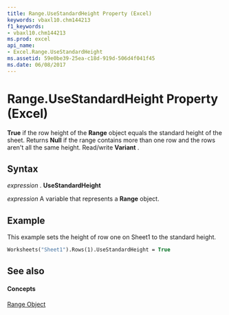 ```yaml
---
title: Range.UseStandardHeight Property (Excel)
keywords: vbaxl10.chm144213
f1_keywords:
- vbaxl10.chm144213
ms.prod: excel
api_name:
- Excel.Range.UseStandardHeight
ms.assetid: 59e0be39-25ea-c18d-919d-506d4f041f45
ms.date: 06/08/2017
---
```



# Range.UseStandardHeight Property (Excel)

 **True** if the row height of the **Range** object equals the standard height of the sheet. Returns **Null** if the range contains more than one row and the rows aren't all the same height. Read/write **Variant** .


## Syntax

 _expression_ . **UseStandardHeight**

 _expression_ A variable that represents a **Range** object.


## Example

This example sets the height of row one on Sheet1 to the standard height.


```vb
Worksheets("Sheet1").Rows(1).UseStandardHeight = True
```


## See also


#### Concepts


[Range Object](Excel.Range(objec).md)


